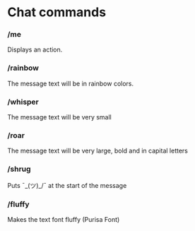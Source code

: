 ﻿# Chat commands

### /me
Displays an action.

### /rainbow
The message text will be in rainbow colors.

### /whisper
The message text will be very small

### /roar
The message text will be very large, bold and in capital letters

### /shrug
Puts ¯\_(ツ)_/¯ at the start of the message

### /fluffy
Makes the text font fluffy (Purisa Font)
